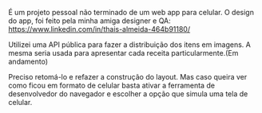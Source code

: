 É um projeto pessoal não terminado de um web app para celular. 
O design do app, foi feito pela minha amiga designer e QA: https://www.linkedin.com/in/thais-almeida-464b91180/

Utilizei uma API pública para fazer a distribuição dos itens em imagens. A mesma seria usada para apresentar cada receita particularmente.(Em andamento)

Preciso retomá-lo e refazer a construção do layout. Mas caso queira ver como ficou em formato de celular basta ativar a ferramenta de desenvolvedor do navegador e escolher a opção que simula uma tela de celular.

